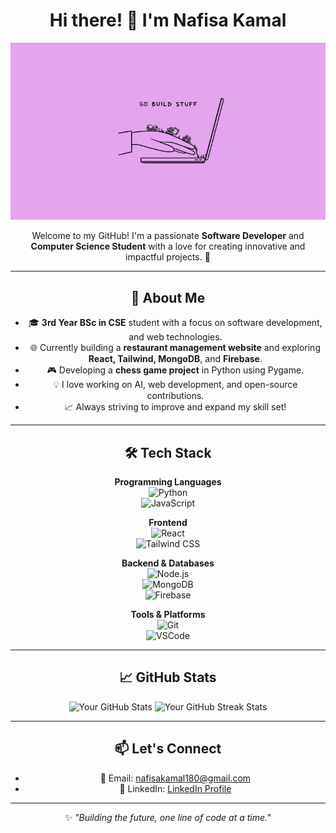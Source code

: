 <div align="center">

# Hi there! 👋 I'm Nafisa Kamal  

![Banner](https://raw.githubusercontent.com/maahi-hue/maahi-hue/refs/heads/main/20240527205423541.jpg)

Welcome to my GitHub! I'm a passionate **Software Developer** and **Computer Science Student** with a love for creating innovative and impactful projects. 🚀  

---

## 🌟 About Me  

- 🎓 **3rd Year BSc in CSE** student with a focus on software development, and web technologies.  
- 🌐 Currently building a **restaurant management website** and exploring **React, Tailwind, MongoDB**, and **Firebase**.  
- 🎮 Developing a **chess game project** in Python using Pygame.  
- 💡 I love working on AI, web development, and open-source contributions.  
- 📈 Always striving to improve and expand my skill set!  

---

## 🛠️ Tech Stack  

**Programming Languages**  
![Python](https://img.shields.io/badge/Python-3776AB?style=flat-square&logo=python&logoColor=white)  
![JavaScript](https://img.shields.io/badge/JavaScript-F7DF1E?style=flat-square&logo=javascript&logoColor=black)  

**Frontend**  
![React](https://img.shields.io/badge/React-61DAFB?style=flat-square&logo=react&logoColor=black)  
![Tailwind CSS](https://img.shields.io/badge/Tailwind_CSS-06B6D4?style=flat-square&logo=tailwind-css&logoColor=white)  

**Backend & Databases**  
![Node.js](https://img.shields.io/badge/Node.js-339933?style=flat-square&logo=node.js&logoColor=white)  
![MongoDB](https://img.shields.io/badge/MongoDB-47A248?style=flat-square&logo=mongodb&logoColor=white)  
![Firebase](https://img.shields.io/badge/Firebase-FFCA28?style=flat-square&logo=firebase&logoColor=black)  

**Tools & Platforms**  
![Git](https://img.shields.io/badge/Git-F05032?style=flat-square&logo=git&logoColor=white)  
![VSCode](https://img.shields.io/badge/VSCode-007ACC?style=flat-square&logo=visual-studio-code&logoColor=white)  

---

## 📈 GitHub Stats  

<p align="center">
  <img src="https://github-readme-stats.vercel.app/api?username=maahi-hue&show_icons=true&theme=radical" alt="Your GitHub Stats" width="48%" />
  <img src="https://github-readme-streak-stats.herokuapp.com/?user=maahi-hue&theme=radical" alt="Your GitHub Streak Stats" width="48%" />
</p>  

---

## 📫 Let's Connect  

- 📧 Email: [nafisakamal180@gmail.com](mailto:nafisakamal180@gmail.com)  
- 💼 LinkedIn: [LinkedIn Profile](https://www.linkedin.com/in/nafisa-kamal-19381122b/)  

---

✨ _"Building the future, one line of code at a time."_  

</div>
